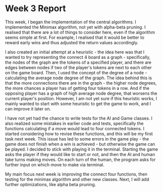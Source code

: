 # Week 3 Report

This week, I began the implementation of the central algorithms. I implemented the Minimax algorithm, not yet with alpha-beta pruning. I realised that there are a lot of things to consider here, even if the algorithm seems simple at first. For example, I realised that it would be better to reward early wins and thus adjusted the return values accordingly.

I also created an initial attempt at a heuristic - the idea here was that I wanted to try representing the connect 4 board as a graph - specifically, the nodes of the graph are the tokens of a specified player, and there are edges between nodes if two of the player's tokens are next to each other on the game board. Then, I used the concept of the degree of a node - calculating the average node degree of the graph. The idea behind this is that the more connections there are in the graph - the higher node degrees, the more chances a player has of getting four tokens in a row. And if the opposing player has a graph of high average node degree, that worsens the current player's position. However, I am not yet sure if this heuristic works, I mainly wanted to start with some heuristic to get the game to work, and I can improve it later on.

I have not yet had the chance to write tests for the AI and Game classes. I also realized some mistakes in earlier code and tests, specifically the functions calculating if a move would lead to four connected tokens. I started considering how to revise these functions, and this will be my first task next week. This issue has led to some errors in the game play - the game does not finish when a win is achieved - but otherwise the game can be played. I decided to stick with playing it in the terminal. Starting the game asks the player if they would like to start or not, and then the AI and human take turns making moves. On each turn of the human, the program asks for further input on which move to make via terminal.

My main focus next week is improving the connect four functions, then testing for the minimax algorithm and other new classes. Next, I will add further optimizations, like alpha beta pruning.